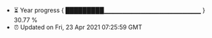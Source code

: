 - ⏳ Year progress { █████████▁▁▁▁▁▁▁▁▁▁▁▁▁▁▁▁▁▁▁▁▁ } 30.77 %
- ⏰ Updated on Fri, 23 Apr 2021 07:25:59 GMT

